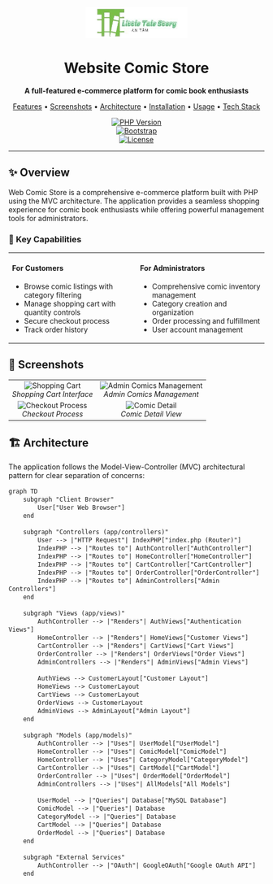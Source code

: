 <div align="center">  
  <img src="public/icon/file.png" alt="Web Comic Store Logo" width="200">  
  <h1>Website Comic Store</h1>  
  <p>  
    <strong>A full-featured e-commerce platform for comic book enthusiasts</strong>  
  </p>  
  <p>  
    <a href="#features">Features</a> •  
    <a href="#screenshots">Screenshots</a> •  
    <a href="#architecture">Architecture</a> •  
    <a href="#installation">Installation</a> •  
    <a href="#usage">Usage</a> •  
    <a href="#tech-stack">Tech Stack</a>  
  </p>  
    
  [![PHP Version](https://img.shields.io/badge/PHP-8.0%2B-blue.svg)](https://www.php.net/)  
  [![Bootstrap](https://img.shields.io/badge/Bootstrap-5.3-purple.svg)](https://getbootstrap.com/)  
  [![License](https://img.shields.io/badge/License-MIT-green.svg)](LICENSE)  
</div>  
  
---  
  
## ✨ Overview  
  
Web Comic Store is a comprehensive e-commerce platform built with PHP using the MVC architecture. The application provides a seamless shopping experience for comic book enthusiasts while offering powerful management tools for administrators.  
  
### 🎯 Key Capabilities  
  
<table>  
  <tr>  
    <td width="50%">  
      <h4>For Customers</h4>  
      <ul>  
        <li>Browse comic listings with category filtering</li>  
        <li>Manage shopping cart with quantity controls</li>  
        <li>Secure checkout process</li>  
        <li>Track order history</li>  
      </ul>  
    </td>  
    <td width="50%">  
      <h4>For Administrators</h4>  
      <ul>  
        <li>Comprehensive comic inventory management</li>  
        <li>Category creation and organization</li>  
        <li>Order processing and fulfillment</li>  
        <li>User account management</li>  
      </ul>  
    </td>  
  </tr>  
</table>  
  
## 📸 Screenshots  
  
<div align="center">  
  <table>  
    <tr>  
      <td align="center">  
        <img src="docs/images/cart-screenshot.png" alt="Shopping Cart" width="400"/><br>  
        <em>Shopping Cart Interface</em>  
      </td>  
      <td align="center">  
        <img src="docs/images/admin-comics-screenshot.png" alt="Admin Comics Management" width="400"/><br>  
        <em>Admin Comics Management</em>  
      </td>  
    </tr>  
    <tr>  
      <td align="center">  
        <img src="docs/images/checkout-screenshot.png" alt="Checkout Process" width="400"/><br>  
        <em>Checkout Process</em>  
      </td>  
      <td align="center">  
        <img src="docs/images/comic-detail-screenshot.png" alt="Comic Detail" width="400"/><br>  
        <em>Comic Detail View</em>  
      </td>  
    </tr>  
  </table>  
</div>  
  
## 🏗️ Architecture  
  
The application follows the Model-View-Controller (MVC) architectural pattern for clear separation of concerns:  
  
```mermaid  
graph TD  
    subgraph "Client Browser"  
        User["User Web Browser"]  
    end  
  
    subgraph "Controllers (app/controllers)"  
        User --> |"HTTP Request"| IndexPHP["index.php (Router)"]  
        IndexPHP --> |"Routes to"| AuthController["AuthController"]  
        IndexPHP --> |"Routes to"| HomeController["HomeController"]  
        IndexPHP --> |"Routes to"| CartController["CartController"]  
        IndexPHP --> |"Routes to"| OrderController["OrderController"]  
        IndexPHP --> |"Routes to"| AdminControllers["Admin Controllers"]  
    end  
  
    subgraph "Views (app/views)"  
        AuthController --> |"Renders"| AuthViews["Authentication Views"]  
        HomeController --> |"Renders"| HomeViews["Customer Views"]  
        CartController --> |"Renders"| CartViews["Cart Views"]  
        OrderController --> |"Renders"| OrderViews["Order Views"]  
        AdminControllers --> |"Renders"| AdminViews["Admin Views"]  
          
        AuthViews --> CustomerLayout["Customer Layout"]  
        HomeViews --> CustomerLayout  
        CartViews --> CustomerLayout  
        OrderViews --> CustomerLayout  
        AdminViews --> AdminLayout["Admin Layout"]  
    end  
  
    subgraph "Models (app/models)"  
        AuthController --> |"Uses"| UserModel["UserModel"]  
        HomeController --> |"Uses"| ComicModel["ComicModel"]  
        HomeController --> |"Uses"| CategoryModel["CategoryModel"]  
        CartController --> |"Uses"| CartModel["CartModel"]  
        OrderController --> |"Uses"| OrderModel["OrderModel"]  
        AdminControllers --> |"Uses"| AllModels["All Models"]  
          
        UserModel --> |"Queries"| Database["MySQL Database"]  
        ComicModel --> |"Queries"| Database  
        CategoryModel --> |"Queries"| Database  
        CartModel --> |"Queries"| Database  
        OrderModel --> |"Queries"| Database  
    end  
  
    subgraph "External Services"  
        AuthController --> |"OAuth"| GoogleOAuth["Google OAuth API"]  
    end
